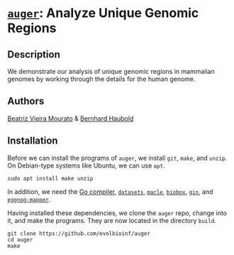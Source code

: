 # [`auger`](https://owncloud.gwdg.de/index.php/s/WeGEnx8WrfuPqWX): Analyze Unique Genomic Regions
## Description
We demonstrate our analysis of unique genomic regions in mammalian
genomes by working through the details for the human genome.
## Authors
[Beatriz Vieira
Mourato](https://www.evolbio.mpg.de/person/115992/33243) & [Bernhard
Haubold](http://guanine.evolbio.mpg.de/)
## Installation
Before we can install the programs of `auger`, we install `git`,
`make`, and `unzip`. On Debian-type systems like Ubuntu, we can use
`apt`.

```
sudo apt install make unzip
```

In addition, we need the [Go compiler](https://go.dev/doc/install), [`datasets`](https://www.ncbi.nlm.nih.gov/datasets/docs/v2/reference-docs/command-line/datasets/), [`macle`](https://github.com/EvolBioInf/macle), [`biobox`](https://github.com/EvolBioInf/biobox),
[`gin`](https://github.com/EvolBioInf/gin), and [`eggnog-mapper`](https://github.com/eggnogdb/eggnog-mapper).

Having installed these dependencies, we clone the `auger` repo, change
into it, and make the programs. They are now located in the directory
`build`.

```
git clone https://github.com/evolbioinf/auger
cd auger
make
```
